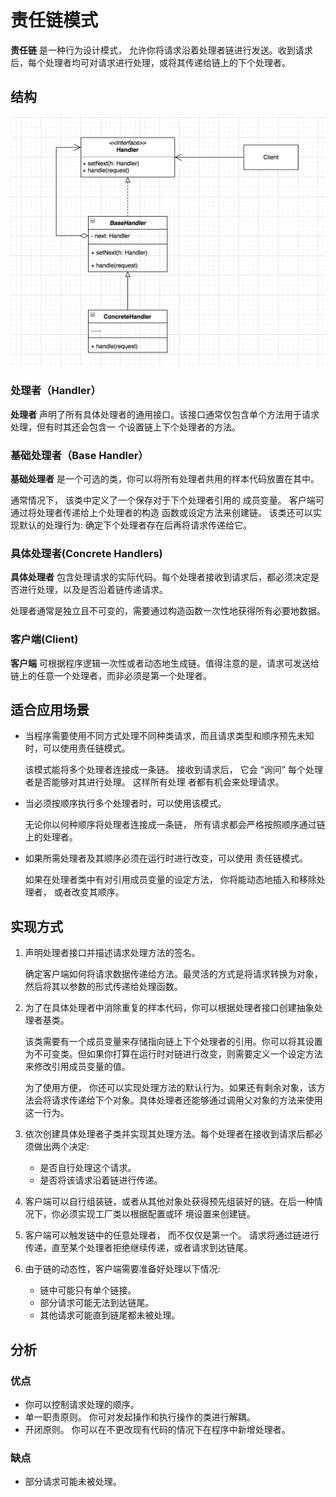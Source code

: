 # 责任链模式

**责任链** 是一种行为设计模式， 允许你将请求沿着处理者链进行发送。收到请求后，每个处理者均可对请求进行处理，或将其传递给链上的下个处理者。

## 结构

![类图](https://github.com/hetchzhao/design-pattern/blob/master/src/chain-of-command/class-image.png)

### 处理者（Handler）

**处理者** 声明了所有具体处理者的通用接口。该接口通常仅包含单个方法用于请求处理，但有时其还会包含一 个设置链上下个处理者的方法。

### 基础处理者（Base Handler）

**基础处理者** 是一个可选的类，你可以将所有处理者共用的样本代码放置在其中。

通常情况下， 该类中定义了一个保存对于下个处理者引用的 成员变量。 客户端可通过将处理者传递给上个处理者的构造 函数或设定方法来创建链。 该类还可以实现默认的处理行为: 确定下个处理者存在后再将请求传递给它。

### 具体处理者(Concrete Handlers)

**具体处理者** 包含处理请求的实际代码。每个处理者接收到请求后，都必须决定是否进行处理，以及是否沿着链传递请求。

处理者通常是独立且不可变的，需要通过构造函数一次性地获得所有必要地数据。

### 客户端(Client)

**客户端** 可根据程序逻辑一次性或者动态地生成链。值得注意的是，请求可发送给链上的任意一个处理者，而非必须是第一个处理者。

## 适合应用场景

- 当程序需要使用不同方式处理不同种类请求，而且请求类型和顺序预先未知时，可以使用责任链模式。

  该模式能将多个处理者连接成一条链。 接收到请求后， 它会 “询问” 每个处理者是否能够对其进行处理。 这样所有处理
  者都有机会来处理请求。

- 当必须按顺序执行多个处理者时，可以使用该模式。

  无论你以何种顺序将处理者连接成一条链， 所有请求都会严格按照顺序通过链上的处理者。

- 如果所需处理者及其顺序必须在运行时进行改变，可以使用 责任链模式。

  如果在处理者类中有对引用成员变量的设定方法， 你将能动态地插入和移除处理者， 或者改变其顺序。

## 实现方式

1. 声明处理者接口并描述请求处理方法的签名。

   确定客户端如何将请求数据传递给方法。最灵活的方式是将请求转换为对象，然后将其以参数的形式传递给处理函数。

2. 为了在具体处理者中消除重复的样本代码，你可以根据处理者接口创建抽象处理者基类。

   该类需要有一个成员变量来存储指向链上下个处理者的引用。你可以将其设置为不可变类。但如果你打算在运行时对链进行改变，则需要定义一个设定方法来修改引用成员变量的值。

   为了使用方便， 你还可以实现处理方法的默认行为。如果还有剩余对象，该方法会将请求传递给下个对象。具体处理者还能够通过调用父对象的方法来使用这一行为。

3. 依次创建具体处理者子类并实现其处理方法。每个处理者在接收到请求后都必须做出两个决定:

   - 是否自行处理这个请求。
   - 是否将该请求沿着链进行传递。

4. 客户端可以自行组装链，或者从其他对象处获得预先组装好的链。在后一种情况下，你必须实现工厂类以根据配置或环 境设置来创建链。

5. 客户端可以触发链中的任意处理者， 而不仅仅是第一个。 请求将通过链进行传递，直至某个处理者拒绝继续传递，或者请求到达链尾。

6. 由于链的动态性，客户端需要准备好处理以下情况:
   - 链中可能只有单个链接。
   - 部分请求可能无法到达链尾。
   - 其他请求可能直到链尾都未被处理。

## 分析

### 优点

- 你可以控制请求处理的顺序。
- 单一职责原则。 你可对发起操作和执行操作的类进行解耦。
- 开闭原则。 你可以在不更改现有代码的情况下在程序中新增处理者。

### 缺点

- 部分请求可能未被处理。

